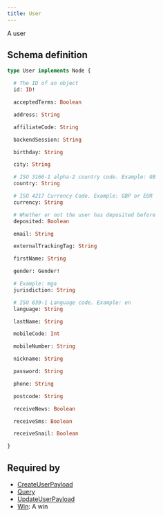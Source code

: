 ```yaml
---
title: User
---
```


<p>A user</p>


## Schema definition
```graphql
type User implements Node {

  # The ID of an object
  id: ID! 

  acceptedTerms: Boolean 

  address: String 

  affiliateCode: String 

  backendSession: String 

  birthday: String 

  city: String 

  # ISO 3166-1 alpha-2 country code. Example: GB
  country: String 

  # ISO 4217 Currency Code. Example: GBP or EUR
  currency: String 

  # Whether or not the user has deposited before
  deposited: Boolean 

  email: String 

  externalTrackingTag: String 

  firstName: String 

  gender: Gender! 

  # Example: mga
  jurisdiction: String 

  # ISO 639-1 Language code. Example: en
  language: String 

  lastName: String 

  mobileCode: Int 

  mobileNumber: String 

  nickname: String 

  password: String 

  phone: String 

  postcode: String 

  receiveNews: Boolean 

  receiveSms: Boolean 

  receiveSnail: Boolean 

}
```
## Required by
* [CreateUserPayload](graphql/schema/createuserpayload.md)
* [Query](graphql/schema/query.md)
* [UpdateUserPayload](graphql/schema/updateuserpayload.md)
* [Win](graphql/schema/win.md): A win

